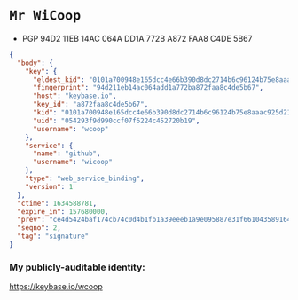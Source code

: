 # `Mr WiCoop`

  * PGP 94D2 11EB 14AC 064A DD1A  772B A872 FAA8 C4DE 5B67

```json
{
  "body": {
    "key": {
      "eldest_kid": "0101a700948e165dcc4e66b390d8dc2714b6c96124b75e8aaac925d2140434b8996e0a",
      "fingerprint": "94d211eb14ac064add1a772ba872faa8c4de5b67",
      "host": "keybase.io",
      "key_id": "a872faa8c4de5b67",
      "kid": "0101a700948e165dcc4e66b390d8dc2714b6c96124b75e8aaac925d2140434b8996e0a",
      "uid": "054293f9d990ccf07f6224c452720b19",
      "username": "wcoop"
    },
    "service": {
      "name": "github",
      "username": "wicoop"
    },
    "type": "web_service_binding",
    "version": 1
  },
  "ctime": 1634588781,
  "expire_in": 157680000,
  "prev": "ce4d5424baf174cb74c0d4b1fb1a39eeeb1a9e095887e31f661043589164b6b6",
  "seqno": 2,
  "tag": "signature"
}
```

### My publicly-auditable identity:

https://keybase.io/wcoop
